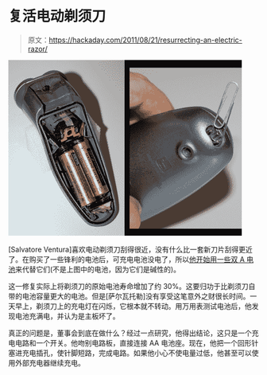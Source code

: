 # 复活电动剃须刀

> 原文：<https://hackaday.com/2011/08/21/resurrecting-an-electric-razor/>

![](img/ee14a0f30c31e8e016e78459257aa400.png "broken-razor-resurrection")

[Salvatore Ventura]喜欢电动剃须刀刮得很近，没有什么比一套新刀片刮得更近了。在购买了一些锋利的电池后，可充电电池没电了，所以[他开始用一些双 A 电池](http://pastehtml.com/view/b4jurc9y8.html)来代替它们(不是上图中的电池，因为它们是碱性的)。

这一修复实际上将剃须刀的原始电池寿命增加了约 30%。这要归功于比剃须刀自带的电池容量更大的电池。但是[萨尔瓦托勒]没有享受这笔意外之财很长时间。一天早上，剃须刀上的充电灯在闪烁，它根本就不转动。用万用表测试电池后，他发现电池充满电，并认为是主板坏了。

真正的问题是，董事会到底在做什么？经过一点研究，他得出结论，这只是一个充电电路和一个开关。他吻别电路板，直接连接 AA 电池座。现在，他把一个回形针塞进充电插孔，使针脚短路，完成电路。如果他小心不使电量过低，他甚至可以使用外部充电器继续充电。